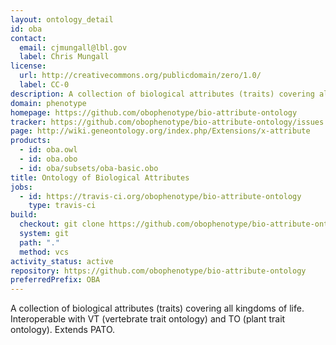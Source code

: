 ```yaml
---
layout: ontology_detail
id: oba
contact:
  email: cjmungall@lbl.gov
  label: Chris Mungall
license:
  url: http://creativecommons.org/publicdomain/zero/1.0/
  label: CC-0
description: A collection of biological attributes (traits) covering all kingdoms of life.
domain: phenotype
homepage: https://github.com/obophenotype/bio-attribute-ontology
tracker: https://github.com/obophenotype/bio-attribute-ontology/issues
page: http://wiki.geneontology.org/index.php/Extensions/x-attribute
products:
  - id: oba.owl
  - id: oba.obo
  - id: oba/subsets/oba-basic.obo
title: Ontology of Biological Attributes
jobs:
  - id: https://travis-ci.org/obophenotype/bio-attribute-ontology
    type: travis-ci
build:
  checkout: git clone https://github.com/obophenotype/bio-attribute-ontology.git
  system: git
  path: "."
  method: vcs
activity_status: active
repository: https://github.com/obophenotype/bio-attribute-ontology
preferredPrefix: OBA
---
```


A collection of biological attributes (traits) covering all kingdoms of life. Interoperable with
VT (vertebrate trait ontology) and TO (plant trait ontology). Extends PATO.

